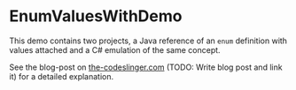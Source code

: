 EnumValuesWithDemo
==================

This demo contains two projects, a Java reference of an `enum` definition with values attached and a C# emulation of the same concept.

See the blog-post on [the-codeslinger.com](https://the-codeslinger.com) (TODO: Write blog post and link it) for a detailed explanation.